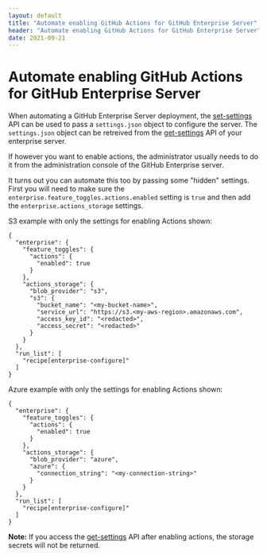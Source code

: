 ```yaml
---
layout: default
title: "Automate enabling GitHub Actions for GitHub Enterprise Server"
header: "Automate enabling GitHub Actions for GitHub Enterprise Server"
date: 2021-09-21
---
```


# Automate enabling GitHub Actions for GitHub Enterprise Server

When automating a GitHub Enterprise Server deployment, the [set-settings](https://docs.github.com/en/enterprise-server@3.1/rest/reference/enterprise-admin#set-settings) API can be used to pass a `settings.json` object to configure the server. The `settings.json` object can be retreived from the [get-settings](https://docs.github.com/en/enterprise-server@3.1/rest/reference/enterprise-admin#get-settings) API of your enterprise server.

If however you want to enable actions, the administrator usually needs to do it from the administration console of the GitHub Enterprise server.

It turns out you can automate this too by passing some "hidden" settings. First you will need to make sure the `enterprise.feature_toggles.actions.enabled` setting is `true` and then add the `enterprise.actions_storage` settings.

S3 example with only the settings for enabling Actions shown:

```
{
  "enterprise": {
    "feature_toggles": {
      "actions": {
        "enabled": true
      }
    },
    "actions_storage": {
      "blob_provider": "s3",
      "s3": {
        "bucket_name": "<my-bucket-name>",
        "service_url": "https://s3.<my-aws-region>.amazonaws.com",
        "access_key_id": "<redacted>",
        "access_secret": "<redacted>"
      }
    }
  },
  "run_list": [
    "recipe[enterprise-configure]"
  ]
}
```

Azure example with only the settings for enabling Actions shown:

```
{
  "enterprise": {
    "feature_toggles": {
      "actions": {
        "enabled": true
      }
    },
    "actions_storage": {
      "blob_provider": "azure",
      "azure": {
        "connection_string": "<my-connection-string>"
      }
    }
  },
  "run_list": [
    "recipe[enterprise-configure]"
  ]
}
```

**Note:** If you access the [get-settings](https://docs.github.com/en/enterprise-server@3.1/rest/reference/enterprise-admin#get-settings) API after enabling actions, the storage secrets will not be returned.
